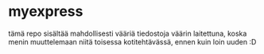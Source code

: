 # myexpress
tämä repo sisältää mahdollisesti vääriä tiedostoja väärin laitettuna, koska menin muuttelemaan niitä toisessa kotitehtävässä, ennen kuin loin uuden :D
